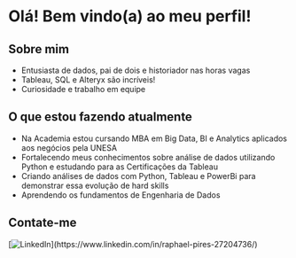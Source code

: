 # Olá! Bem vindo(a) ao meu perfil!
## Sobre mim
- Entusiasta de dados, pai de dois e historiador nas horas vagas
- Tableau, SQL e Alteryx são incríveis!
- Curiosidade e trabalho em equipe 

## O que estou fazendo atualmente
- Na Academia estou cursando MBA em Big Data, BI e Analytics aplicados aos negócios pela UNESA
- Fortalecendo meus conhecimentos sobre análise de dados utilizando Python e estudando para as Certificações da Tableau
- Criando análises de dados com Python, Tableau e PowerBi para demonstrar essa evolução de hard skills
- Aprendendo os fundamentos de Engenharia de Dados 
## Contate-me
[![LinkedIn]([https://example.com/linkedin-icon.png](https://github.com/Pires1789/info_extras/assets/81444128/8f5d91d4-7156-4064-8734-80df86ad16a4)https://github.com/Pires1789/info_extras/assets/81444128/8f5d91d4-7156-4064-8734-80df86ad16a4)](https://www.linkedin.com/in/raphael-pires-27204736/)
